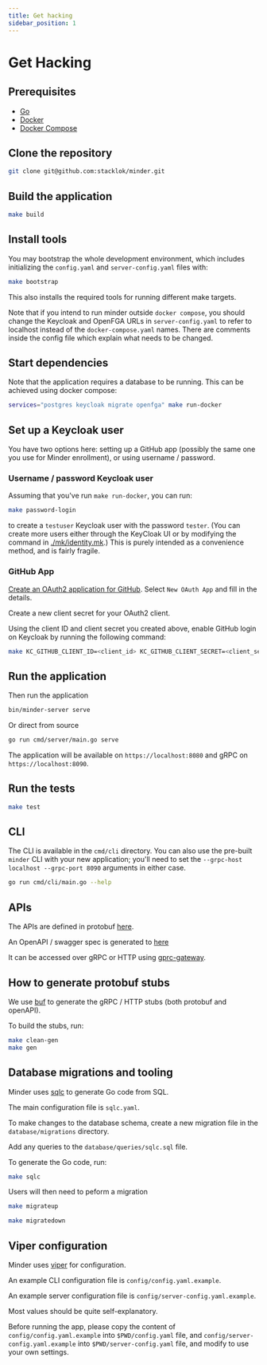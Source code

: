 ```yaml
---
title: Get hacking
sidebar_position: 1
---
```


# Get Hacking

## Prerequisites

- [Go](https://golang.org/doc/install)
- [Docker](https://docs.docker.com/get-docker/)
- [Docker Compose](https://docs.docker.com/compose/install/)

## Clone the repository

```bash
git clone git@github.com:stacklok/minder.git
```

## Build the application

```bash
make build
```

## Install tools

You may bootstrap the whole development environment, which includes initializing the `config.yaml` and `server-config.yaml`
files with:

```bash
make bootstrap
```
This also installs the required tools for running different make targets.

Note that if you intend to run minder outside `docker compose`, you should
change the Keycloak and OpenFGA URLs in `server-config.yaml` to refer to
localhost instead of the `docker-compose.yaml` names. There are comments inside the
config file which explain what needs to be changed.

## Start dependencies

Note that the application requires a database to be running. This can be achieved
using docker compose:

```bash
services="postgres keycloak migrate openfga" make run-docker
```

## Set up a Keycloak user

You have two options here: setting up a GitHub app (possibly the same one you
use for Minder enrollment), or using username / password.

### Username / password Keycloak user

Assuming that you've run `make run-docker`, you can run:

```bash
make password-login
```

to create a `testuser` Keycloak user with the password `tester`.  (You can create more users either through the KeyCloak UI or by modifying the command in [./mk/identity.mk](https://github.com/stacklok/minder/blob/main/.mk/identity.mk).)  This is purely intended as a convenience method, and is fairly fragile.

### GitHub App

[Create an OAuth2 application for GitHub](../run_minder_server/config_oauth.md).
Select `New OAuth App` and fill in the details.

Create a new client secret for your OAuth2 client.

Using the client ID and client secret you created above, enable GitHub login on Keycloak by running the following command:
```bash
make KC_GITHUB_CLIENT_ID=<client_id> KC_GITHUB_CLIENT_SECRET=<client_secret> github-login
```

## Run the application

Then run the application

```bash
bin/minder-server serve
```

Or direct from source

```bash
go run cmd/server/main.go serve
```

The application will be available on `https://localhost:8080` and gRPC on `https://localhost:8090`.

## Run the tests

```bash
make test
```

## CLI

The CLI is available in the `cmd/cli` directory.  You can also use the pre-built `minder` CLI with your new application; you'll need to set the `--grpc-host localhost --grpc-port 8090` arguments in either case.

```bash
go run cmd/cli/main.go --help
```

## APIs

The APIs are defined in protobuf [here](https://github.com/stacklok/minder/blob/main/proto/minder/v1/minder.proto).

An OpenAPI / swagger spec is generated to [here](https://github.com/stacklok/minder/blob/main/pkg/api/openapi/proto/minder/v1/minder.swagger.json)

It can be accessed over gRPC or HTTP using [gprc-gateway](https://grpc-ecosystem.github.io/grpc-gateway/).

## How to generate protobuf stubs

We use [buf](https://buf.build/docs/) to generate the gRPC / HTTP stubs (both protobuf and openAPI).

To build the stubs, run:

```bash
make clean-gen
make gen
```

## Database migrations and tooling

Minder uses [sqlc](https://sqlc.dev/) to generate Go code from SQL.

The main configuration file is `sqlc.yaml`.

To make changes to the database schema, create a new migration file in the
`database/migrations` directory.

Add any queries to the `database/queries/sqlc.sql` file.

To generate the Go code, run:

```bash
make sqlc
```

Users will then need to peform a migration

```bash
make migrateup
```

```bash
make migratedown
```

## Viper configuration

Minder uses [viper](https://github.com/spf13/viper) for configuration.

An example CLI configuration file is `config/config.yaml.example`.

An example server configuration file is `config/server-config.yaml.example`.

Most values should be quite self-explanatory.

Before running the app, please copy the content of `config/config.yaml.example` into `$PWD/config.yaml` file,
and `config/server-config.yaml.example` into `$PWD/server-config.yaml` file, and modify to use your own settings.
